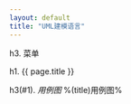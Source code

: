 ```yaml
---
layout: default
title: "UML建模语言"
---
```


<div id="charpter">

h3. 菜单

</div>

h1. {{ page.title }}

h3(#1). *用例图* %(title)用例图%
